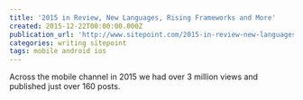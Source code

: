 ```yaml
---
title: '2015 in Review, New Languages, Rising Frameworks and More'
created: 2015-12-22T00:00:00.000Z
publication_url: 'http://www.sitepoint.com/2015-in-review-new-languages-rising-frameworks-and-more/'
categories: writing sitepoint
tags: mobile android ios
---
```


Across the mobile channel in 2015 we had over 3 million views and published just over 160 posts.

